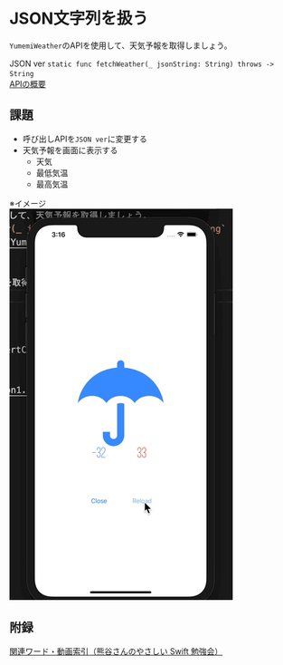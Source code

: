 # JSON文字列を扱う
`YumemiWeather`のAPIを使用して、天気予報を取得しましょう。 

JSON ver
`static func fetchWeather(_ jsonString: String) throws -> String`  
[APIの概要](YumemiWeather.md)

## 課題
- 呼び出しAPIを`JSON ver`に変更する
- 天気予報を画面に表示する
  - 天気
  - 最低気温
  - 最高気温

※イメージ  
![JSON](Images/JSON.gif)

## 附録
[関連ワード・動画索引（熊谷さんのやさしい Swift 勉強会）](https://yumemi.notion.site/d79ceb7ee2564664aa9cef8ef92e7167)

